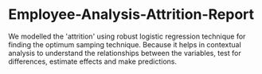 # Employee-Analysis-Attrition-Report

We modelled the 'attrition' using robust logistic regression technique for finding the optimum samping technique. Because it helps in contextual analysis to understand the relationships between the variables, test for differences, estimate effects and make predictions.
